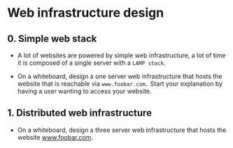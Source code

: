 # Web infrastructure design

## 0. Simple web stack
- A lot of websites are powered by simple web infrastructure, a lot of time it is composed of a single server with a `LAMP stack`.

- On a whiteboard, design a one server web infrastructure that hosts the website that is reachable via `www.foobar.com.` Start your explanation by having a user wanting to access your website.

## 1. Distributed web infrastructure
- On a whiteboard, design a three server web infrastructure that hosts the website www.foobar.com.
